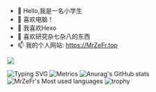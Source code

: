 - 👋 Hello,我是一名小学生
- 👀 喜欢电脑！
- 🌱 我喜欢Hexo
- 💞️ 喜欢研究杂七杂八的东西
- 📫 我的个人网站: https://MrZeFr.top

<!---
SYSTEMWindows11/SYSTEMWindows11 is a ✨ special ✨ repository because its `README.md` (this file) appears on your GitHub profile.
You can click the Preview link to take a look at your changes.
--->
<img src="https://cdn.jsdelivr.net/gh/SYSTEMWindows11/File@main/Code.gif">

![Typing SVG](https://readme-typing-svg.herokuapp.com/?lines=Hello+World;Welcome;Welcome+to+MrZeFr's+GitHub+HomePage!)
![Metrics](https://metrics.lecoq.io/SYSTEMWindows11?template=classic&config.timezone=Asia%2FShanghai)
![Anurag's GitHub stats](https://github-readme-stats.vercel.app/api?username=SYSTEMWindows11)
![MrZeFr's Most used languages](https://github-readme-stats.vercel.app/api/top-langs/?username=SYSTEMWindows11&layout=compact&hide_border=true&langs_count=10)
![trophy](https://github-profile-trophy.vercel.app/?username=SYSTEMWindows11)




